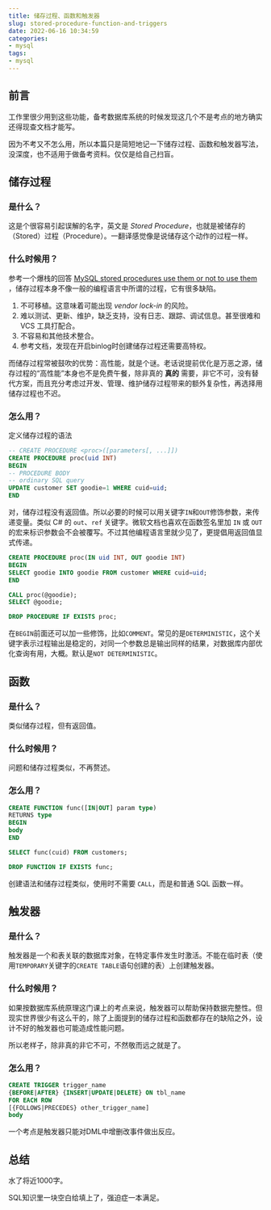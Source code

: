 ```yaml
---
title: 储存过程、函数和触发器
slug: stored-procedure-function-and-triggers
date: 2022-06-16 10:34:59
categories:
- mysql
tags:
- mysql
---
```


## 前言

工作里很少用到这些功能，备考数据库系统的时候发现这几个不是考点的地方确实还得现查文档才能写。

因为不考又不怎么用，所以本篇只是简短地记一下储存过程、函数和触发器写法，没深度，也不适用于做备考资料。仅仅是给自己扫盲。

## 储存过程

### 是什么？

这是个很容易引起误解的名字，英文是 *Stored Procedure*，也就是被储存的（Stored）过程（Procedure）。一翻译感觉像是说储存这个动作的过程一样。

### 什么时候用？

参考一个爆栈的回答 [MySQL stored procedures use them or not to use them](https://stackoverflow.com/questions/6368985/mysql-stored-procedures-use-them-or-not-to-use-them) ，储存过程本身不像一般的编程语言中所谓的过程，它有很多缺陷。

1. 不可移植。这意味着可能出现 *vendor lock-in* 的风险。
2. 难以测试、更新、维护，缺乏支持，没有日志、跟踪、调试信息。甚至很难和 VCS 工具打配合。
3. 不容易和其他技术整合。
4. 参考文档，发现在开启binlog时创建储存过程还需要高特权。

而储存过程常被鼓吹的优势：高性能，就是个谜。老话说提前优化是万恶之源，储存过程的“高性能”本身也不是免费午餐，除非真的 **真的** 需要，非它不可，没有替代方案，而且充分考虑过开发、管理、维护储存过程带来的额外复杂性，再选择用储存过程也不迟。

### 怎么用？

定义储存过程的语法

```sql
-- CREATE PROCEDURE <proc>([parameters[, ...]])
CREATE PROCEDURE proc(uid INT)
BEGIN
-- PROCEDURE BODY
-- ordinary SQL query
UPDATE customer SET goodie=1 WHERE cuid=uid;
END
```

对，储存过程没有返回值。所以必要的时候可以用关键字`IN`和`OUT`修饰参数，来传递变量。类似 C# 的 `out`、`ref` 关键字。微软文档也喜欢在函数签名里加 `IN` 或 `OUT` 的宏来标识参数会不会被覆写。不过其他编程语言里就少见了，更提倡用返回值显式传递。

```sql
CREATE PROCEDURE proc(IN uid INT, OUT goodie INT)
BEGIN
SELECT goodie INTO goodie FROM customer WHERE cuid=uid;
END

CALL proc(@goodie);
SELECT @goodie;

DROP PROCEDURE IF EXISTS proc;
```

在`BEGIN`前面还可以加一些修饰，比如`COMMENT`。常见的是`DETERMINISTIC`，这个关键字表示过程输出是稳定的，对同一个参数总是输出同样的结果，对数据库内部优化查询有用，大概。默认是`NOT DETERMINISTIC`。

## 函数

### 是什么？

类似储存过程，但有返回值。

### 什么时候用？

问题和储存过程类似，不再赘述。

### 怎么用？

```sql
CREATE FUNCTION func([IN|OUT] param type)
RETURNS type
BEGIN
body
END

SELECT func(cuid) FROM customers;

DROP FUNCTION IF EXISTS func;
```

创建语法和储存过程类似，使用时不需要 `CALL`，而是和普通 SQL 函数一样。

## 触发器

### 是什么？

触发器是一个和表关联的数据库对象，在特定事件发生时激活。不能在临时表（使用`TEMPORARY`关键字的`CREATE TABLE`语句创建的表）上创建触发器。

### 什么时候用？

如果按数据库系统原理这门课上的考点来说，触发器可以帮助保持数据完整性。但现实世界很少有这么干的，除了上面提到的储存过程和函数都存在的缺陷之外，设计不好的触发器也可能造成性能问题。

所以老样子，除非真的非它不可，不然敬而远之就是了。

### 怎么用？

```sql
CREATE TRIGGER trigger_name
{BEFORE|AFTER} {INSERT|UPDATE|DELETE} ON tbl_name
FOR EACH ROW
[{FOLLOWS|PRECEDES} other_trigger_name]
body
```

一个考点是触发器只能对DML中增删改事件做出反应。

## 总结

水了将近1000字。

SQL知识里一块空白给填上了，强迫症一本满足。
